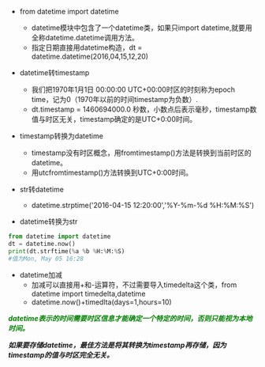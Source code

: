 - from datetime import datetime
  - datetime模块中包含了一个datetime类，如果只import datetime,就要用全称datetime.datetime调用方法。
  - 指定日期直接用datetime构造，dt = datetime.datetime(2016,04,15,12,20)

- datetime转timestamp
  - 我们把1970年1月1日 00:00:00 UTC+00:00时区的时刻称为epoch time，记为0（1970年以前的时间timestamp为负数）.
  - dt.timestamp = 1460694000.0 秒数，小数点后表示毫秒，timestamp数值与时区无关，timestamp确定的是UTC+0:00时间。
  
- timestamp转换为datetime
  - timestamp没有时区概念，用fromtimestamp()方法是转换到当前时区的datetime。
  - 用utcfromtimestamp()方法转换到UTC+0:00时间。
  
- str转datetime
  - datetime.strptime('2016-04-15 12:20:00','%Y-%m-%d %H:%M:%S')
  
- datetime转换为str
```python
from datetime import datetime
dt = datetime.now()
print(dt.strftime(%a %b %H:%M:%S)
#值为Mon, May 05 16:28
```

- datetime加减
  - 加减可以直接用+和-运算符，不过需要导入timedelta这个类，from datetime import timedelta,datetime
  - datetime.now()+timedlta(days=1,hours=10)
 
<font color=green>***datetime表示的时间需要时区信息才能确定一个特定的时间，否则只能视为本地时间。***</font>

***如果要存储datetime，最佳方法是将其转换为timestamp再存储，因为timestamp的值与时区完全无关。***
